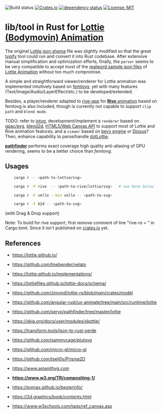 
![Build status](https://github.com/mhfan/inlottie/actions/workflows/rust-ci.yml/badge.svg)
[![Crates.io](https://img.shields.io/crates/v/inlottie.svg)](https://crates.io/crates/inlottie)
[![dependency status](https://deps.rs/repo/github/mhfan/inlottie/status.svg)](https://deps.rs/repo/github/mhfan/inlottie)
[![License: MIT](https://img.shields.io/badge/License-MIT-green.svg)](https://opensource.org/licenses/MIT)

# lib/tool in Rust for [Lottie (Bodymovin) Animation](https://lottiefiles.com)

The original [Lottie json shema](https://lottiefiles.github.io/lottie-docs/schema/) file was slightly modified so that the great [typify](https://github.com/oxidecomputer/typify) tool could run and convert it into Rust codebase. After extensive manual simplification and optimization efforts, finally, the `parser` seems to be very compatible to accept most of the [realword sample json files](https://github.com/zimond/lottie-rs/blob/main/fixtures) of [Lottie Animation](https://airbnb.design/lottie/) without too much compromise.

A simple and straightforward viewer/renderer for Lottie animation was implemented intuitively based on [femtovg](https://github.com/femtovg/femtovg), yet with many features (Text/Image/Audio/LayerEffect/etc.) to be developed/extended.

Besides, a player/renderer adapted to [rive-app](https://github.com/rive-app/rive-rs) for [**Rive** animation](https://rive.app) based on femtovg is also included, though is currently not capable to support `clip path` and `blend mode`.

TODO: refer to [intvg](https://github.com/mhfan/intvg), development/implement a `renderer` based on [gpac/evg](https://github.com/gpac/gpac/tree/master/src/evg), [blend2d](https://github.com/blend2d/blend2d), [HTML5/Web Canvas API](https://developer.mozilla.org/en-US/docs/Web/API/Canvas_API) to support most of Lottie and Rive animation features; and a `viewer` based on [bevy engine](https://github.com/bevyengine/bevy) or [Dioxus](https://github.com/DioxusLabs/dioxus)? Then, enhance capability to parse/handle [dotLottie](https://dotlottie.io/structure/#dotlottie-structure).

[**pathfinder**](https://github.com/mhfan/pathfinder) performs exact coverage high quality anti-aliasing of GPU rendering, seems to be a better choice than *femtovg*.

## Usages

```bash
    cargo r -- <path-to-lottie/svg>

    cargo r -F rive  -- <path-to-rive/lottie/svg>   # see Note below

    cargo r -F vello --bin vello -- <path-to-svg>

    cargo r -F b2d -- <path-to-svg>
```

(with Drag & Drop support)

Note: To build for rive support, first remove comment of line "rive-rs = " in Cargo.toml. Since it isn't published on [crates.io](https://crates.io) yet.

## References

* <https://lottie.github.io/>
* <https://github.com/linebender/velato>
* <https://lottie.github.io/implementations/>
* <https://lottiefiles.github.io/lottie-docs/schema/>

* <https://github.com/zimond/lottie-rs/blob/main/crates/model>
* <https://github.com/angular-rust/ux-animate/tree/main/src/runtime/lottie>
* <https://github.com/servo/pathfinder/tree/master/lottie>
* <https://skia.org/docs/user/modules/skottie/>
* <https://transform.tools/json-to-rust-serde>

* <https://github.com/sammycage/plutovg>
* <https://github.com/micro-gl/micro-gl>
* <https://github.com/tseli0s/Prisma2D>
* <https://www.amanithvg.com>

* **<https://www.w3.org/TR/compositing-1/>**
* <https://pomax.github.io/bezierinfo/>
* <https://2d.graphics/book/contents.html>
* <https://www.w3schools.com/tags/ref_canvas.asp>

